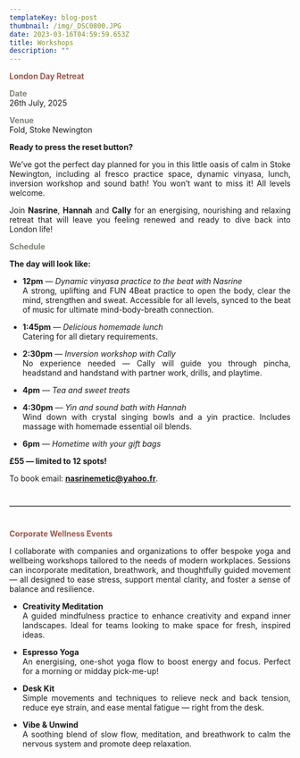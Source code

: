 ```yaml
---
templateKey: blog-post
thumbnail: /img/_DSC0800.JPG
date: 2023-03-16T04:59:59.653Z
title: Workshops
description: ""
---
```


<div style="text-align: justify;">

**<span style="color:#9C5648;">London Day Retreat</span>**

**<span style="color:#7E8378;">Date</span>**  
26th July, 2025

**<span style="color:#7E8378;">Venue</span>**  
Fold, Stoke Newington

**Ready to press the reset button?**  

We’ve got the perfect day planned for you in this little oasis of calm in Stoke Newington, including al fresco practice space, dynamic vinyasa, lunch, inversion workshop and sound bath! You won’t want to miss it! All levels welcome.

Join **Nasrine**, **Hannah** and **Cally** for an energising, nourishing and relaxing retreat that will leave you feeling renewed and ready to dive back into London life! 

**<span style="color:#7E8378;">Schedule</span>**

**The day will look like:**
- **12pm** — *Dynamic vinyasa practice to the beat with Nasrine*  
  A strong, uplifting and FUN 4Beat practice to open the body, clear the mind, strengthen and sweat. Accessible for all levels, synced to the beat of music for ultimate mind-body-breath connection.

- **1:45pm** — *Delicious homemade lunch*  
  Catering for all dietary requirements.

- **2:30pm** — *Inversion workshop with Cally*  
  No experience needed — Cally will guide you through pincha, headstand and handstand with partner work, drills, and playtime.

- **4pm** — *Tea and sweet treats*

- **4:30pm** — *Yin and sound bath with Hannah*  
  Wind down with crystal singing bowls and a yin practice. Includes massage with homemade essential oil blends.

- **6pm** — *Hometime with your gift bags*

**£55 — limited to 12 spots!** 

To book email: **nasrinemetic@yahoo.fr**.

<hr style="border: none; border-top: 1px solid #ccc; margin: 40px 0;" />

**<span style="color:#9C5648;">Corporate Wellness Events</span>**

I collaborate with companies and organizations to offer bespoke yoga and wellbeing workshops tailored to the needs of modern workplaces. Sessions can incorporate meditation, breathwork, and thoughtfully guided movement — all designed to ease stress, support mental clarity, and foster a sense of balance and resilience.

- **Creativity Meditation**  
  A guided mindfulness practice to enhance creativity and expand inner landscapes. Ideal for teams looking to make space for fresh, inspired ideas.

- **Espresso Yoga**  
  An energising, one-shot yoga flow to boost energy and focus. Perfect for a morning or midday pick-me-up!

- **Desk Kit**  
  Simple movements and techniques to relieve neck and back tension, reduce eye strain, and ease mental fatigue — right from the desk.

- **Vibe & Unwind**  
  A soothing blend of slow flow, meditation, and breathwork to calm the nervous system and promote deep relaxation.

</div>
